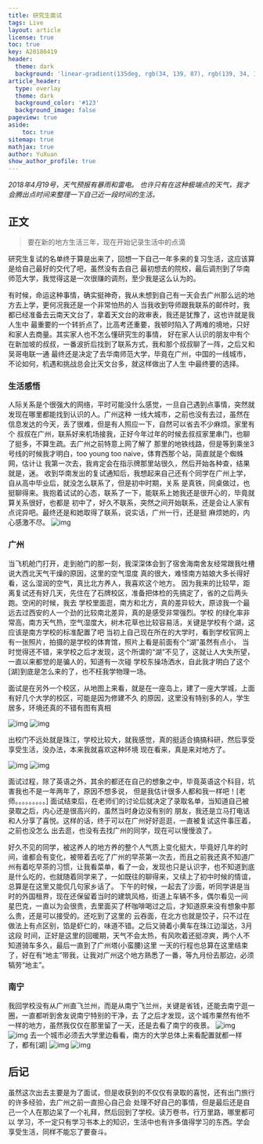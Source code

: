 ```yaml
---
title: 研究生面试
tags: Live
layout: article
license: true
toc: true
key: A20180419
header:
  theme: dark
  background: 'linear-gradient(135deg, rgb(34, 139, 87), rgb(139, 34, 139))'
article_header:
  type: overlay
  theme: dark
  background_color: '#123'
  background_image: false
pageview: true
aside:
    toc: true
sitemap: true
mathjax: true
author: YuXuan
show_author_profile: true
---
```




*2018年4月19号，天气预报有暴雨和雷电。*
*也许只有在这种极端点的天气，我才会腾出点时间来整理一下自己近一段时间的生活。*
<!--more-->
    
## 正文
> 要在新的地方生活三年，现在开始记录生活中的点滴
    
研究生复试的名单终于算是出来了，回想一下自己一年多来的复习生活，这应该算是给自己最好的交代了吧，虽然没有去自己
最初想去的院校，最后调剂到了华南师范大学，我觉得这是一次很赚的调剂，至少我是这么认为的。
    
有时候，命运这种事情，确实挺神奇，我从未想到自己有一天会去广州那么远的地方去上学，更何况我还是一个非常怕热的人
当我收到导师跟我联系的邮件时，我都已经准备去云南天文台了，拿着天文台的政审表，我还是犹豫了，这也许就是我人生中
最重要的一个转折点了，比高考还重要，我顿时陷入了两难的境地，只好和家人去商量。其实家人也不怎么懂研究生的事情，
好在家人认识的朋友中有个在新加坡的叔叔，一番波折后找到了联系方式，我和那个叔叔聊了一阵，之后又和吴哥电联一通
最终还是决定了去华南师范大学，毕竟在广州，中国的一线城市，不论如何，机遇和挑战总会比天文台多，就这样做出了人生
中最终要的选择。
### 生活感悟    
人际关系是个很强大的网络，平时可能没什么感觉，一旦自己遇到点事情，突然就发现在哪里都能找到认识的人。广州这种
一线大城市，之前也没有去过，虽然在信息发达的今天，丢了很难，但是有人照应一下，自然可以省去不少麻烦。家里有个
叔叔在广州，联系好来机场接我，正好今年过年的时候去叔叔家里串门，也聊了挺多，不算生疏。去广州之前特意上网了解了
那里的地铁线路，但是等到乘坐3号线的时候我才明白，too young too naive，体育西那个站，简直就是个蜘蛛网，估计让
我第一次去，我肯定会在指示牌那里站很久，然后开始各种查，结果就是，迷。
收到华南发出的复试通知后，我想起来自己还有个同学在广州上学，自从高中毕业后，就没怎么联系了，但是初中时期，关系
是真铁，同桌做过，也挺聊得来。我抱着试试的心态，联系了一下，能联系上她我还是很开心的，毕竟就算关系很好，也都是
初中了，好久不联系，突然之间开始联系，还是会让人家有点诧异吧。最终还是和她取得了联系，说实话，广州一行，还是挺
麻烦她的，内心感激不尽。
![img](/assets/images/20180419/zhujiang.jpg)
### 广州    
当飞机舱门打开，走到舱门的那一刻，我深深体会到了宿舍海南舍友经常跟我吐槽说大西北天气干燥的原因，这里的空气湿度
真的很大，难怪南方姑娘大多长得好看，这么湿润的空气，真比北方养人，我喜欢这个地方。
因为我来的比较早，距离复试还有好几天，先住在了石牌校区，准备把体检的先搞定了，省的之后两头跑。空闲的时候，我去
学校里面逛，南方和北方，真的差异较大，原谅我一个最远去过西安的人一个劲的比较南北差异，真的是感受非常强烈。学校
的绿化率非常高，南方天气热，空气湿度大，树木花草也比较容易活，关键是学校有个湖，这应该是南方学校的标准配置了吧
当初上自己现在所在的大学时，看到学校官网上有一张照片，拍摄的是学校的体育馆，照片上看是前面有个“湖”虽然有点小，
当时觉得还不错，来学校之后才发现，这个所谓的“湖”不见了，这就让人大失所望，一直以来都觉的是骗人的，知道有一次碰
学校东操场洒水，自此我才明白了这个[湖]到底是怎么来的了，也不枉我学物理一场。
    
面试是在另外一个校区，从地图上来看，就是在一座岛上，建了一座大学城，上面有好几个大学的校区，可能是因为修建不久
的原因，这里没有特别多的人，学生居多，环境还真的不错有图有真相

![img](/assets/images/20180419/figure1.jpg)
![img](/assets/images/20180419/figure2.jpg)

出校门不远处就是珠江，学校比较大，就我感觉，真的挺适合搞搞科研，然后享受享受生活，没办法，本来我就喜欢这种环境
现在看来，真是来对地方了。

![img](/assets/images/20180419/school1.jpg)
![img](/assets/images/20180419/school2.jpg)

面试过程，除了英语之外，其余的都还在自己的想象之中，毕竟英语这个科目，坑害我也不是一年两年了，原因不想多说，
但是我估计很多人都和我一样吧！[老师。。。。。。。。。]
面试结束后，在老师们的讨论后就决定了录取名单，当知道自己被录取之后，内心还是很高兴的，虽然当时身边没有别的
朋友，我还是立马打电话和人分享了喜悦。这样的话，终于可以在广州好好逛逛，一直被复试这件事压着，之前也没怎么
出去逛，也没有去找广州的同学，现在可以慢慢浪了。
    
好久不见的同学，被这养人的地方养的整个人气质上变化挺大，毕竟好几年的时间，谁都会有变化，被带着去吃了广州的早茶第一次去，而且之前我还真不知道广州有着吃早茶的习惯，让我看菜单，看了一会，发现也只是认识字，也不知道到底是什么吃的，也就随着同学来了，一如既往的聊得来，又续上了初中时候的情谊，总算是在这里又能侃几句家乡话了。
下午的时候，一起去了沙面，听同学讲是当时的外国租界，现在还保留着当时的建筑风格，街道上车辆不多，偶尔看见一间
星巴克，一直以为会很贵，去里面买了杯咖啡喝过之后，才知道原来没有想象中那么贵，还是可以接受的。还吃到了这里的
云吞面，在北方也就是饺子，只不过在做法上有点区别，馅是虾仁的，味道不错。之后又骑着小黄车在珠江边溜达，3月这段
时间，正好是这里的回暖期，天气不会太热，有风吹着还挺凉爽，两个人不知道骑车多久，最后一直到了广州塔(小蛮腰)这里
一天的行程也总算在这里结束了，好在有“地主”带我，让我对广州这个地方熟悉了一番，等九月份去那边，必须犒劳“地主”。
### 南宁    
我回学校没有从广州直飞兰州，而是从南宁飞兰州，关键是省钱，还能去南宁逛一圈，一直都听到舍友说南宁特别的干净，去
了之后才发现，这个城市果然有他不一样的地方，虽然我仅仅在那里留了一天，还是去看了南宁的夜景。
![img](/assets/images/20180419/nanning1.jpg)
![img](/assets/images/20180419/nanning2.jpg)
去一个城市必须去大学里边看看，南方的大学总体上来看配置就都一样了，都有[湖]
![img](/assets/images/20180419/lake1.jpg)
![img](/assets/images/20180419/lake2.jpg)
   
## 后记
虽然这次出去主要是为了面试，但是收获到的不仅仅有录取的喜悦，还有出门旅行的许多经验，去广州之前一直担心自己会
处理不好自己的事情，但是最后还是自己一个人在那边呆了一个礼拜，然后回到了学校。读万卷书，行万里路，哪里都可以
学习，不一定只有学习书本上的知识，生活中也有许多值得学习的东西。学会享受生活，同样不能忘了要奋斗。
    
